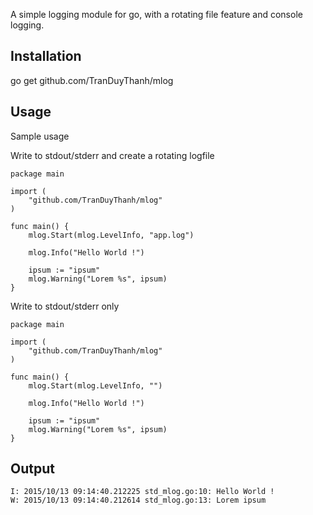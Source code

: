 A simple logging module for go, with a rotating file feature and console logging.

## Installation
go get github.com/TranDuyThanh/mlog

## Usage
Sample usage

Write to stdout/stderr and create a rotating logfile
```
package main

import (
	"github.com/TranDuyThanh/mlog"
)

func main() {
	mlog.Start(mlog.LevelInfo, "app.log")

	mlog.Info("Hello World !")

	ipsum := "ipsum"
	mlog.Warning("Lorem %s", ipsum)
}
```

Write to stdout/stderr only
```
package main

import (
	"github.com/TranDuyThanh/mlog"
)

func main() {
	mlog.Start(mlog.LevelInfo, "")

	mlog.Info("Hello World !")

	ipsum := "ipsum"
	mlog.Warning("Lorem %s", ipsum)
}
```

## Output

```
I: 2015/10/13 09:14:40.212225 std_mlog.go:10: Hello World !
W: 2015/10/13 09:14:40.212614 std_mlog.go:13: Lorem ipsum
```
